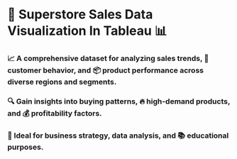 # 🏬 Superstore Sales Data Visualization In Tableau 📊 
###  📈 A comprehensive dataset for analyzing sales trends, 🛒 customer behavior, and 📦 product performance across diverse regions and segments. 
### 🔍 Gain insights into buying patterns, 🔥 high-demand products, and 💰 profitability factors. 
### 🎯 Ideal for business strategy, data analysis, and 📚 educational purposes.

